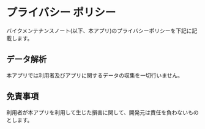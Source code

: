 # プライバシー ポリシー
バイクメンテナンスノート(以下、本アプリ)のプライバシーポリシーを下記に記載します。

## データ解析
本アプリでは利用者及びアプリに関するデータの収集を一切行いません。

## 免責事項
利用者が本アプリを利用して生じた損害に関して、開発元は責任を負わないものとします。
